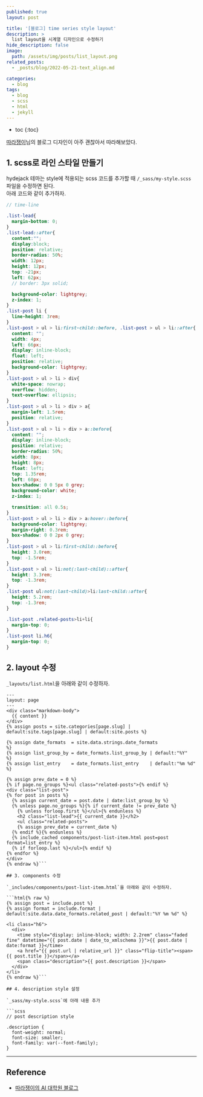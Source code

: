 ```yaml
---
published: true
layout: post

title: '[블로그] time series style layout'
description: >
  list layout을 시계열 디자인으로 수정하기
hide_description: false
image: 
  path: /assets/img/posts/list_layout.png
related_posts:
  - _posts/blog/2022-05-21-text_align.md

categories:
  - blog
tags:
  - blog
  - scss
  - html
  - jekyll
---
```

* toc
{:toc}

[따라쟁이](https://khw11044.github.io/githubpages/)님의 블로그 디자인이 아주 괜찮아서 따라해보았다.  

## 1. scss로 라인 스타일 만들기

hydejack 테마는 style에 적용되는 scss 코드를 추가할 때 `/_sass/my-style.scss` 파일을 수정하면 된다.  
아래 코드와 같이 추가하자.

```scss
// time-line

.list-lead{
  margin-bottom: 0;
}
.list-lead::after{
  content:"";
  display:block;
  position: relative;
  border-radius: 50%;
  width: 12px;
  height: 12px;
  top: -21px;
  left: 62px;
  // border: 3px solid;

  background-color: lightgrey;
  z-index: 1;
}
.list-post li {
  line-height: 3rem;
}
.list-post > ul > li:first-child::before, .list-post > ul > li::after{
  content: "";
  width: 4px;
  left: 66px;
  display: inline-block;
  float: left;
  position: relative;
  background-color: lightgrey;
}
.list-post > ul > li > div{
  white-space: nowrap;
  overflow: hidden;
  text-overflow: ellipsis;
}
.list-post > ul > li > div > a{
  margin-left: 1.5rem;
  position: relative;
}
.list-post > ul > li > div > a::before{
  content: "";
  display: inline-block;
  position: relative;
  border-radius: 50%;
  width: 8px;
  height: 8px;
  float: left;
  top: 1.35rem;
  left: 60px;
  box-shadow: 0 0 5px 0 grey;
  background-color: white;
  z-index: 1;

  transition: all 0.5s;
}
.list-post > ul > li > div > a:hover::before{
  background-color: lightgrey;
  margin-right: 0.3rem;
  box-shadow: 0 0 2px 0 grey;
}
.list-post > ul > li:first-child::before{
  height: 3.0rem;
  top: -1.5rem;
}
.list-post > ul > li:not(:last-child)::after{
  height: 3.3rem;
  top: -1.3rem;
}
.list-post ul:not(:last-child)>li:last-child::after{
  height: 5.2rem;
  top: -1.3rem;
}

.list-post .related-posts>li+li{
  margin-top: 0;
}
.list-post li.h6{
  margin-top: 0;
}
```

## 2. layout 수정

`_layouts/list.html`을 아래와 같이 수정하자.  

```html{% raw %}
---
layout: page
---
<div class="markdown-body">
  {{ content }}
</div>
{% assign posts = site.categories[page.slug] | default:site.tags[page.slug] | default:site.posts %}

{% assign date_formats  = site.data.strings.date_formats               %}
{% assign list_group_by = date_formats.list_group_by | default:"%Y"    %}
{% assign list_entry    = date_formats.list_entry    | default:"%m %d" %}

{% assign prev_date = 0 %}
{% if page.no_groups %}<ul class="related-posts">{% endif %}
<div class="list-post">
{% for post in posts %}
  {% assign current_date = post.date | date:list_group_by %}
  {% unless page.no_groups %}{% if current_date != prev_date %}
    {% unless forloop.first %}</ul>{% endunless %}
    <h2 class="list-lead">{{ current_date }}</h2>
    <ul class="related-posts">
    {% assign prev_date = current_date %}
  {% endif %}{% endunless %}
  {% include_cached components/post-list-item.html post=post format=list_entry %}
  {% if forloop.last %}</ul>{% endif %}
{% endfor %}
</div>
{% endraw %}```

## 3. components 수정

`_includes/components/post-list-item.html`을 아래와 같이 수정하자.  

```html{% raw %}
{% assign post = include.post %}
{% assign format = include.format | default:site.data.date_formats.related_post | default:"%Y %m %d" %}

<li class="h6">
  <div>
    <time style="display: inline-block; width: 2.2rem" class="faded fine" datetime="{{ post.date | date_to_xmlschema }}">{{ post.date | date:format }}</time>
    <a href="{{ post.url | relative_url }}" class="flip-title"><span>{{ post.title }}</span></a>
    <span class="description">{{ post.description }}</span>
  </div>
</li>
{% endraw %}```

## 4. description style 설정

`_sass/my-style.scss`에 아래 내용 추가

```scss
// post description style

.description {
  font-weight: normal;
  font-size: smaller;
  font-family: var(--font-family);
}
```

---
## Reference
- [따라쟁이의 AI 대학원 블로그](https://khw11044.github.io/githubpages/)